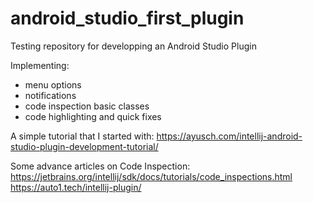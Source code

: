 # android_studio_first_plugin
Testing repository for developping an Android Studio Plugin

Implementing:
  - menu options
  - notifications
  - code inspection basic classes
  - code highlighting and quick fixes


A simple tutorial that I started with:
https://ayusch.com/intellij-android-studio-plugin-development-tutorial/

Some advance articles on Code Inspection:
https://jetbrains.org/intellij/sdk/docs/tutorials/code_inspections.html
https://auto1.tech/intellij-plugin/
